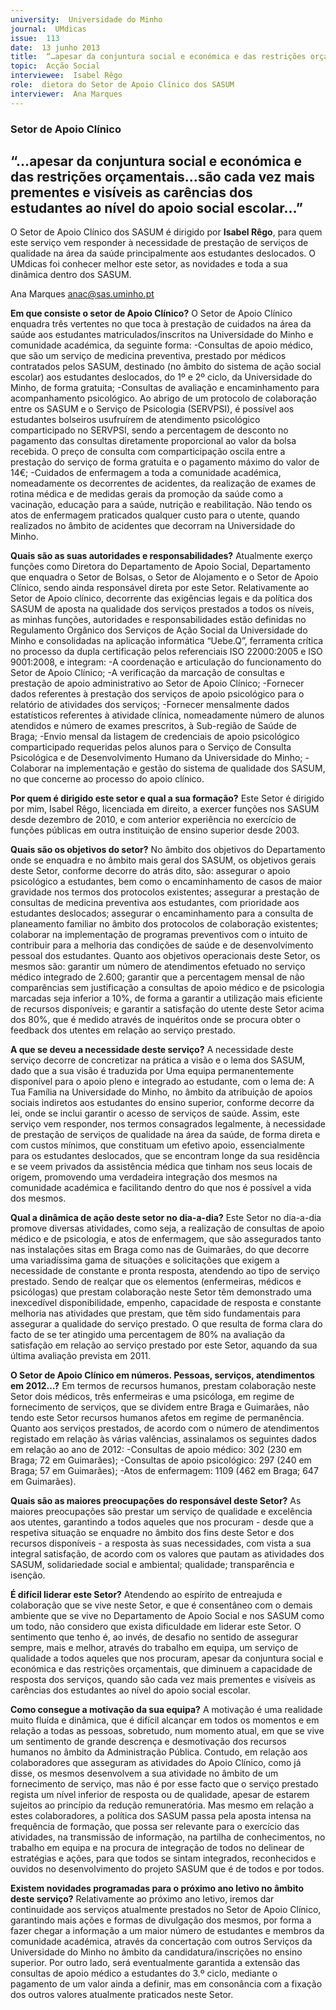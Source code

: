 ```yaml
---
university:  Universidade do Minho
journal:  UMdicas
issue:  113
date:  13 junho 2013
title:  “…apesar da conjuntura social e económica e das restrições orçamentais…são cada vez mais prementes e visíveis as carências dos estudantes ao nível do apoio social escolar…”
topic:  Acção Social
interviewee:  Isabel Rêgo
role:  dietora do Setor de Apoio Clínico dos SASUM
interviewer:  Ana Marques
---
```



### Setor de Apoio Clínico

## “…apesar da conjuntura social e económica e das restrições orçamentais…são cada vez mais prementes e visíveis as carências dos estudantes ao nível do apoio social escolar…”

O Setor de Apoio Clínico dos SASUM é dirigido por **Isabel Rêgo**, para quem este serviço vem responder à necessidade de prestação de serviços de qualidade na área da saúde principalmente aos estudantes deslocados. O UMdicas foi conhecer melhor este setor, as novidades e toda a sua dinâmica dentro dos SASUM.

Ana Marques
anac@sas.uminho.pt

**Em que consiste o setor de Apoio Clínico?**
O Setor de Apoio Clínico enquadra três vertentes no que toca à prestação de cuidados na área da saúde aos estudantes matriculados/inscritos na Universidade do Minho e comunidade académica, da seguinte forma:
-Consultas de apoio médico, que são um serviço de medicina preventiva, prestado por médicos contratados pelos SASUM, destinado (no âmbito do sistema de ação social escolar) aos estudantes deslocados, do 1º e 2º ciclo, da Universidade do Minho, de forma gratuita;
-Consultas de avaliação e encaminhamento para acompanhamento psicológico. Ao abrigo de um protocolo de colaboração entre os SASUM e o Serviço de Psicologia (SERVPSI), é possível aos estudantes bolseiros usufruírem de atendimento psicológico comparticipado no SERVPSI, sendo a percentagem de desconto no pagamento das consultas diretamente proporcional ao valor da bolsa recebida. O preço de consulta com comparticipação oscila entre a prestação do serviço de forma gratuita e o pagamento máximo do valor de 14€;
-Cuidados de enfermagem a toda a comunidade académica, nomeadamente os decorrentes de acidentes, da realização de exames de rotina médica e de medidas gerais da promoção da saúde como a vacinação, educação para a saúde, nutrição e reabilitação. Não tendo os atos de enfermagem praticados qualquer custo para o utente, quando realizados no âmbito de acidentes que decorram na Universidade do Minho.

**Quais são as suas autoridades e responsabilidades?**
Atualmente exerço funções como Diretora do Departamento de Apoio Social, Departamento que enquadra o Setor de Bolsas, o Setor de Alojamento e o Setor de Apoio Clínico, sendo ainda responsável direta por este Setor.
Relativamente ao Setor de Apoio clínico, decorrente das exigências legais e da política dos SASUM de aposta na qualidade dos serviços prestados a todos os níveis, as minhas funções, autoridades e responsabilidades estão definidas no Regulamento Orgânico dos Serviços de Ação Social da Universidade do Minho e consolidadas na aplicação informática “Uebe.Q”, ferramenta crítica no processo da dupla certificação pelos referenciais ISO 22000:2005 e ISO 9001:2008, e integram:
-A coordenação e articulação do funcionamento do Setor de Apoio Clínico;
-A verificação da marcação de consultas e prestação de apoio administrativo ao Setor de Apoio Clínico;
-Fornecer dados referentes à prestação dos serviços de apoio psicológico para o relatório de atividades dos serviços;
-Fornecer mensalmente dados estatísticos referentes à atividade clínica, nomeadamente número de alunos atendidos e número de exames prescritos, à Sub-região de Saúde de Braga;
-Envio mensal da listagem de credenciais de apoio psicológico comparticipado requeridas pelos alunos para o Serviço de Consulta Psicológica e de Desenvolvimento Humano da Universidade do Minho;
-Colaborar na implementação e gestão do sistema de qualidade dos SASUM, no que concerne ao processo do apoio clínico.

**Por quem é dirigido este setor e qual a sua formação?**
Este Setor é dirigido por mim, Isabel Rêgo, licenciada em direito, a exercer funções nos SASUM desde dezembro de 2010, e com anterior experiência no exercício de funções públicas em outra instituição de ensino superior desde 2003.

**Quais são os objetivos do setor?**
No âmbito dos objetivos do Departamento onde se enquadra e no âmbito mais geral dos SASUM, os objetivos gerais deste Setor, conforme decorre do atrás dito, são: assegurar o apoio psicológico a estudantes, bem como o encaminhamento de casos de maior gravidade nos termos dos protocolos existentes; assegurar a prestação de consultas de medicina preventiva aos estudantes, com prioridade aos estudantes deslocados; assegurar o encaminhamento para a consulta de planeamento familiar no âmbito dos protocolos de colaboração existentes; colaborar na implementação de programas preventivos com o intuito de contribuir para a melhoria das condições de saúde e de desenvolvimento pessoal dos estudantes.
Quanto aos objetivos operacionais deste Setor, os mesmos são: garantir um número de atendimentos efetuado no serviço médico integrado de 2.600; garantir que a percentagem mensal de não comparências sem justificação a consultas de apoio médico e de psicologia marcadas seja inferior a 10%, de forma a garantir a utilização mais eficiente de recursos disponíveis; e garantir a satisfação do utente deste Setor acima dos 80%, que é medido através de inquéritos onde se procura obter o feedback dos utentes em relação ao serviço prestado.

**A que se deveu a necessidade deste serviço?**
A necessidade deste serviço decorre de concretizar na prática a visão e o lema dos SASUM, dado que a sua visão é traduzida por Uma equipa permanentemente disponível para o apoio pleno e integrado ao estudante, com o lema de: A Tua Família na Universidade do Minho, no âmbito da atribuição de apoios sociais indiretos aos estudantes do ensino superior, conforme decorre da lei, onde se inclui garantir o acesso de serviços de saúde.
Assim, este serviço vem responder, nos termos consagrados legalmente, à necessidade de prestação de serviços de qualidade na área da saúde, de forma direta e com custos mínimos, que constituam um efetivo apoio, essencialmente para os estudantes deslocados, que se encontram longe da sua residência e se veem privados da assistência médica que tinham nos seus locais de origem, promovendo uma verdadeira integração dos mesmos na comunidade académica e facilitando dentro do que nos é possível a vida dos mesmos.

**Qual a dinâmica de ação deste setor no dia-a-dia?**
Este Setor no dia-a-dia promove diversas atividades, como seja, a realização de consultas de apoio médico e de psicologia, e atos de enfermagem, que são assegurados tanto nas instalações sitas em Braga como nas de Guimarães, do que decorre uma variadíssima gama de situações e solicitações que exigem a necessidade de constante e pronta resposta, atendendo ao tipo de serviço prestado. Sendo de realçar que os elementos (enfermeiras, médicos e psicólogas) que prestam colaboração neste Setor têm demonstrado uma inexcedível disponibilidade, empenho, capacidade de resposta e constante melhoria nas atividades que prestam, que têm sido fundamentais para assegurar a qualidade do serviço prestado. O que resulta de forma clara do facto de se ter atingido uma percentagem de 80% na avaliação da satisfação em relação ao serviço prestado por este Setor, aquando da sua última avaliação prevista em 2011.

**O Setor de Apoio Clínico em números. Pessoas, serviços, atendimentos em 2012…?**
Em termos de recursos humanos, prestam colaboração neste Setor dois médicos, três enfermeiras e uma psicóloga, em regime de fornecimento de serviços, que se dividem entre Braga e Guimarães, não tendo este Setor recursos humanos afetos em regime de permanência.
Quanto aos serviços prestados, de acordo com o número de atendimentos registado em relação às várias valências, assinalamos os seguintes dados em relação ao ano de 2012:
-Consultas de apoio médico: 302 (230 em Braga; 72 em Guimarães);
-Consultas de apoio psicológico: 297 (240 em Braga; 57 em Guimarães);
-Atos de enfermagem: 1109 (462 em Braga; 647 em Guimarães).

**Quais são as maiores preocupações do responsável deste Setor?**
As maiores preocupações são prestar um serviço de qualidade e excelência aos utentes, garantindo a todos aqueles que nos procuram - desde que a respetiva situação se enquadre no âmbito dos fins deste Setor e dos recursos disponíveis - a resposta às suas necessidades, com vista a sua integral satisfação, de acordo com os valores que pautam as atividades dos SASUM, solidariedade social e ambiental; qualidade; transparência e isenção.

**É difícil liderar este Setor?**
Atendendo ao espírito de entreajuda e colaboração que se vive neste Setor, e que é consentâneo com o demais ambiente que se vive no Departamento de Apoio Social e nos SASUM como um todo, não considero que exista dificuldade em liderar este Setor.
O sentimento que tenho é, ao invés, de desafio no sentido de assegurar sempre, mais e melhor, através do trabalho em equipa, um serviço de qualidade a todos aqueles que nos procuram, apesar da conjuntura social e económica e das restrições orçamentais, que diminuem a capacidade de resposta dos serviços, quando são cada vez mais prementes e visíveis as carências dos estudantes ao nível do apoio social escolar.

**Como consegue a motivação da sua equipa?**
A motivação é uma realidade muito fluída e dinâmica, que é difícil alcançar em todos os momentos e em relação a todas as pessoas, sobretudo, num momento atual, em que se vive um sentimento de grande descrença e desmotivação dos recursos humanos no âmbito da Administração Pública.
Contudo, em relação aos colaboradores que asseguram as atividades do Apoio Clínico, como já disse, os mesmos desenvolvem a sua atividade no âmbito de um fornecimento de serviço, mas não é por esse facto que o serviço prestado regista um nível inferior de resposta ou de qualidade, apesar de estarem sujeitos ao princípio da redução remuneratória.
Mas mesmo em relação a estes colaboradores, a política dos SASUM passa pela aposta intensa na frequência de formação, que possa ser relevante para o exercício das atividades, na transmissão de informação, na partilha de conhecimentos, no trabalho em equipa e na procura de integração de todos no delinear de estratégias e ações, para que todos se sintam integrados, reconhecidos e ouvidos no desenvolvimento do projeto SASUM que é de todos e por todos.

**Existem novidades programadas para o próximo ano letivo no âmbito deste serviço?**
Relativamente ao próximo ano letivo, iremos dar continuidade aos serviços atualmente prestados no Setor de Apoio Clínico, garantindo mais ações e formas de divulgação dos mesmos, por forma a fazer chegar a informação a um maior número de estudantes e membros da comunidade académica, através da concertação com outros Serviços da Universidade do Minho no âmbito da candidatura/inscrições no ensino superior.
Por outro lado, será eventualmente garantida a extensão das consultas de apoio médico a estudantes do 3.º ciclo, mediante o pagamento de um valor ainda a definir, mas em consonância com a fixação dos outros valores atualmente praticados neste Setor.

